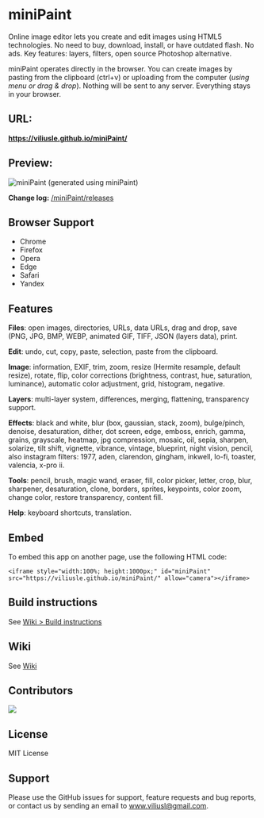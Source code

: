 # miniPaint

Online image editor lets you create and edit images using HTML5 technologies. No need to buy, download, install, or have outdated flash. No ads. Key features: layers, filters, open source Photoshop alternative.

miniPaint operates directly in the browser. You can create images by pasting from the clipboard (ctrl+v) or uploading from the computer (_using menu or drag & drop_). Nothing will be sent to any server. Everything stays in your browser. 

## URL:
**https://viliusle.github.io/miniPaint/**

## Preview:
![miniPaint](https://raw.githubusercontent.com/viliusle/miniPaint/master/images/preview.gif)
(generated using miniPaint)

**Change log:** [/miniPaint/releases](https://github.com/viliusle/miniPaint/releases)

## Browser Support
- Chrome
- Firefox
- Opera
- Edge
- Safari
- Yandex

## Features

**Files**: open images, directories, URLs, data URLs, drag and drop, save (PNG, JPG, BMP, WEBP, animated GIF, TIFF, JSON (layers data), print.

**Edit**: undo, cut, copy, paste, selection, paste from the clipboard.

**Image**: information, EXIF, trim, zoom, resize (Hermite resample, default resize), rotate, flip, color corrections (brightness, contrast, hue, saturation, luminance), automatic color adjustment, grid, histogram, negative.

**Layers**: multi-layer system, differences, merging, flattening, transparency support.

**Effects**: black and white, blur (box, gaussian, stack, zoom), bulge/pinch, denoise, desaturation, dither, dot screen, edge, emboss, enrich, gamma, grains, grayscale, heatmap, jpg compression, mosaic, oil, sepia, sharpen, solarize, tilt shift, vignette, vibrance, vintage, blueprint, night vision, pencil, also instagram filters: 1977, aden, clarendon, gingham, inkwell, lo-fi, toaster, valencia, x-pro ii.

**Tools**: pencil, brush, magic wand, eraser, fill, color picker, letter, crop, blur, sharpener, desaturation, clone, borders, sprites, keypoints, color zoom, change color, restore transparency, content fill. 

**Help**: keyboard shortcuts, translation.

## Embed
To embed this app on another page, use the following HTML code:

    <iframe style="width:100%; height:1000px;" id="miniPaint" src="https://viliusle.github.io/miniPaint/" allow="camera"></iframe>

## Build instructions
See [Wiki > Build instructions](https://github.com/viliusle/miniPaint/wiki/Build-instructions)

## Wiki
See [Wiki](https://github.com/viliusle/miniPaint/wiki)

## Contributors
<a align="center" href="https://github.com/viliusle/miniPaint/graphs/contributors">
  <img src="https://contrib.rocks/image?repo=viliusle/miniPaint" />
</a>

## License
MIT License

## Support
Please use the GitHub issues for support, feature requests and bug reports, or contact us by sending an email to www.viliusl@gmail.com.
